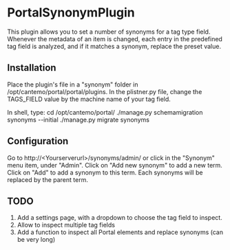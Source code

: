 # PortalSynonymPlugin

This plugin allows you to set a number of synonyms for a tag type field.
Whenever the metadata of an item is changed, each entry in the predefined tag field is analyzed, and if it matches a synonym, replace the preset value.


## Installation

Place the plugin's file in a "synonym" folder in /opt/cantemo/portal/portal/plugins.
In the plistner.py file, change the TAGS_FIELD value by the machine name of your tag field.

In shell, type:
cd /opt/cantemo/portal/
./manage.py schemamigration synonyms --initial
./manage.py migrate synonyms


## Configuration

Go to http://\<Yourserverurl\>/synonyms/admin/ or click in the "Synonym" menu item, under "Admin".
Click on "Add new synonym" to add a new term.
Click on "Add" to add a synonym to this term. Each synonyms will be replaced by the parent term.


## TODO
1. Add a settings page, with a dropdown to choose the tag field to inspect.
2. Allow to inspect multiple tag fields
3. Add a function to inspect all Portal elements and replace synonyms (can be very long)
